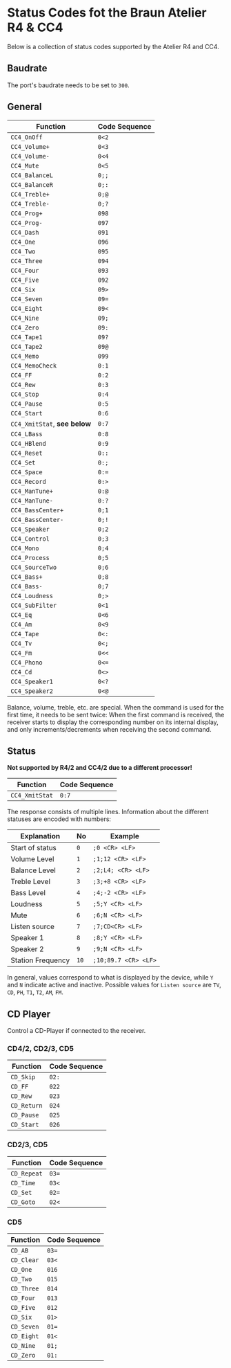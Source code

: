 
# Status Codes fot the Braun Atelier R4 & CC4

Below is a collection of status codes supported by the Atelier R4 and CC4.

## Baudrate

The port's baudrate needs to be set to `300`.

## General

| Function                      | Code Sequence |
|-------------------------------|---------------|
| `CC4_OnOff`                   | `0<2`         |
| `CC4_Volume+`                 | `0<3`         |
| `CC4_Volume-`                 | `0<4`         | 
| `CC4_Mute`                    | `0<5`         |     
| `CC4_BalanceL`                | `0;;`         |     
| `CC4_BalanceR`                | `0;:`         |  
| `CC4_Treble+`                 | `0;@`         |     
| `CC4_Treble-`                 | `0;?`         |
| `CC4_Prog+`                   | `098`         |     
| `CC4_Prog-`                   | `097`         |
| `CC4_Dash`                    | `091`         |     
| `CC4_One`                     | `096`         |     
| `CC4_Two`                     | `095`         |     
| `CC4_Three`                   | `094`         |
| `CC4_Four`                    | `093`         |     
| `CC4_Five`                    | `092`         |     
| `CC4_Six`                     | `09>`         |     
| `CC4_Seven`                   | `09=`         |     
| `CC4_Eight`                   | `09<`         |     
| `CC4_Nine`                    | `09;`         |     
| `CC4_Zero`                    | `09:`         |   
| `CC4_Tape1`                   | `09?`         |     
| `CC4_Tape2`                   | `09@`         |     
| `CC4_Memo`                    | `099`         |  
| `CC4_MemoCheck`               | `0:1`         |     
| `CC4_FF`                      | `0:2`         |
| `CC4_Rew`                     | `0:3`         | 
| `CC4_Stop`                    | `0:4`         |     
| `CC4_Pause`                   | `0:5`         |
| `CC4_Start`                   | `0:6`         |     
| `CC4_XmitStat`, **see below** | `0:7`         |     
| `CC4_LBass`                   | `0:8`         |     
| `CC4_HBlend`                  | `0:9`         |     
| `CC4_Reset`                   | `0::`         |     
| `CC4_Set`                     | `0:;`         |     
| `CC4_Space`                   | `0:=`         |     
| `CC4_Record`                  | `0:>`         |     
| `CC4_ManTune+`                | `0:@`         |    
| `CC4_ManTune-`                | `0:?`         |   
| `CC4_BassCenter+`             | `0;1`         |    
| `CC4_BassCenter-`             | `0;!`         |  
| `CC4_Speaker`                 | `0;2`         |     
| `CC4_Control`                 | `0;3`         |     
| `CC4_Mono`                    | `0;4`         |     
| `CC4_Process`                 | `0;5`         |     
| `CC4_SourceTwo`               | `0;6`         |     
| `CC4_Bass+`                   | `0;8`         | 
| `CC4_Bass-`                   | `0;7`         |      
| `CC4_Loudness`                | `0;>`         |  
| `CC4_SubFilter`               | `0<1`         |     
| `CC4_Eq`                      | `0<6`         |   
| `CC4_Am`                      | `0<9`         |     
| `CC4_Tape`                    | `0<:`         |     
| `CC4_Tv`                      | `0<;`         |     
| `CC4_Fm`                      | `0<<`         |     
| `CC4_Phono`                   | `0<=`         |     
| `CC4_Cd`                      | `0<>`         |     
| `CC4_Speaker1`                | `0<?`         |     
| `CC4_Speaker2`                | `0<@`         |

Balance, volume, treble, etc. are special. When the command is used for the first time, it needs to be sent twice: When the first command is received, the receiver starts to display the corresponding number on its internal display, and only increments/decrements when receiving the second command.

## Status

**Not supported by R4/2 and CC4/2 due to a different processor!**

| Function       | Code Sequence |
|----------------|---------------|    
| `CC4_XmitStat` | `0:7`         |

The response consists of multiple lines. Information about the different statuses are encoded with numbers:

| Explanation       | No   | Example              |
|-------------------|------|----------------------|
| Start of status   | `0`  | `;0 <CR> <LF>`       |
| Volume Level      | `1`  | `;1;12 <CR> <LF>`    |
| Balance Level     | `2`  | `;2;L4; <CR> <LF>`   |
| Treble Level      | `3`  | `;3;+8 <CR> <LF>`    |
| Bass Level        | `4`  | `;4;-2 <CR> <LF>`    |
| Loudness          | `5`  | `;5;Y <CR> <LF>`     |
| Mute              | `6`  | `;6;N <CR> <LF>`     |
| Listen source     | `7`  | `;7;CD<CR> <LF>`     |
| Speaker 1         | `8`  | `;8;Y <CR> <LF>`     |
| Speaker 2         | `9`  | `;9;N <CR> <LF>`     |
| Station Frequency | `10` | `;10;89.7 <CR> <LF>` |

In general, values correspond to what is displayed by the device, while `Y` and `N` indicate active and inactive.
Possible values for `Listen source` are `TV`, `CD`, `PH`, `T1`, `T2`, `AM`, `FM`.

## CD Player

Control a CD-Player if connected to the receiver.

### CD4/2, CD2/3, CD5
| Function    | Code Sequence |
|-------------|---------------|
| `CD_Skip`   | `02:`         |      
| `CD_FF`     | `022`         |  
| `CD_Rew`    | `023`         |    
| `CD_Return` | `024`         |     
| `CD_Pause`  | `025`         |     
| `CD_Start`  | `026`         |     

### CD2/3, CD5
| Function    | Code Sequence |
|-------------|---------------|
| `CD_Repeat` | `03=`         |     
| `CD_Time`   | `03<`         |     
| `CD_Set`    | `02=`         |     
| `CD_Goto`   | `02<`         |  

### CD5
| Function   | Code Sequence |
|------------|---------------|
| `CD_AB`    | `03=`         |     
| `CD_Clear` | `03<`         |     
| `CD_One`   | `016`         |     
| `CD_Two`   | `015`         |     
| `CD_Three` | `014`         |     
| `CD_Four`  | `013`         |     
| `CD_Five`  | `012`         |     
| `CD_Six`   | `01>`         |     
| `CD_Seven` | `01=`         |     
| `CD_Eight` | `01<`         |     
| `CD_Nine`  | `01;`         |    
| `CD_Zero`  | `01:`         | 